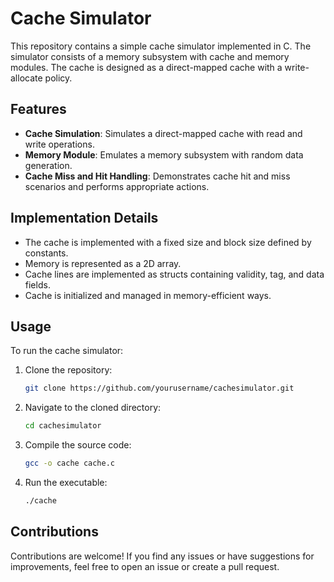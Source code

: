 # Cache Simulator

This repository contains a simple cache simulator implemented in C. The simulator consists of a memory subsystem with cache and memory modules. The cache is designed as a direct-mapped cache with a write-allocate policy.

## Features

- **Cache Simulation**: Simulates a direct-mapped cache with read and write operations.
- **Memory Module**: Emulates a memory subsystem with random data generation.
- **Cache Miss and Hit Handling**: Demonstrates cache hit and miss scenarios and performs appropriate actions.

## Implementation Details

- The cache is implemented with a fixed size and block size defined by constants.
- Memory is represented as a 2D array.
- Cache lines are implemented as structs containing validity, tag, and data fields.
- Cache is initialized and managed in memory-efficient ways.

## Usage

To run the cache simulator:

1. Clone the repository:

    ```bash
    git clone https://github.com/yourusername/cachesimulator.git
    ```

2. Navigate to the cloned directory:

    ```bash
    cd cachesimulator
    ```

3. Compile the source code:

    ```bash
    gcc -o cache cache.c
    ```

4. Run the executable:

    ```bash
    ./cache
    ```

## Contributions

Contributions are welcome! If you find any issues or have suggestions for improvements, feel free to open an issue or create a pull request.

